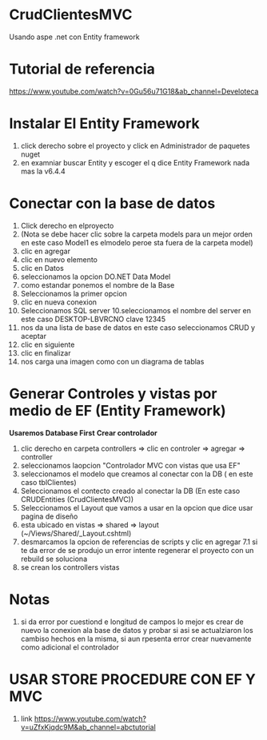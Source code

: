# CrudClientesMVC
Usando aspe .net con Entity framework 

# Tutorial de referencia 
https://www.youtube.com/watch?v=0Gu56u71G18&ab_channel=Develoteca

# Instalar El Entity Framework
1. click derecho sobre el proyecto y click en Administrador de paquetes nuget
2. en examniar buscar Entity y escoger el q dice Entity Framework nada mas la v6.4.4

# Conectar con la base de datos 
1. Click derecho en elproyecto 
15. (Nota se debe hacer clic sobre la carpeta models para un mejor orden en este caso Model1 es elmodelo peroe sta fuera de la carpeta model)
2. clic en agregar
3. clic en nuevo elemento
4. clic en Datos
5. seleccionamos la opcion DO.NET Data Model
6. como estandar ponemos el nombre de la Base
7. Seleccionamos la primer opcion
8. clic en nueva conexion
9. Seleccionamos SQL server
10.seleccionamos el nombre del server en este caso DESKTOP-LBVRCNO clave 12345
11. nos da una lista de base de datos en este caso seleccionamos CRUD
y aceptar
12. clic en siguiente
13. clic en finalizar
14. nos carga una imagen como con un diagrama de tablas

# Generar Controles y vistas por medio de EF (Entity Framework)
**Usaremos Database First**
**Crear controlador**
1. clic derecho en carpeta controllers => clic en controler => agregar => controller
2. seleccionamos laopcion "Controlador MVC con vistas que usa EF"
3. seleccionamos el modelo que creamos al conectar con la DB ( en este caso tblClientes) 
4. Seleccionamos el contecto creado al conectar la DB (En este caso CRUDEntities (CrudClientesMVC))
5. Seleccionamos el Layout que vamos a usar en la opcion que dice usar pagina de diseño
6. esta ubicado en vistas => shared => layout (~/Views/Shared/_Layout.cshtml) 
7. desmarcamos la opcion de referencias de scripts y clic en agregar 
    7.1 si te da error de se produjo un error intente regenerar el proyecto con un rebuild se soluciona
8. se crean los controllers vistas 

# Notas
1. si da error por cuestiond e longitud de campos lo mejor es crear de nuevo la conexion ala base de datos y probar si asi se actualziaron 
los cambiso hechos en la misma, si aun rpesenta error crear nuevamente como adicional el controlador 

# USAR STORE PROCEDURE CON EF Y MVC 
1. link https://www.youtube.com/watch?v=uZfxKjqdc9M&ab_channel=abctutorial
